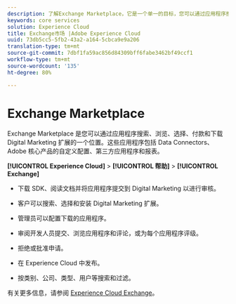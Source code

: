 ```yaml
---
description: 了解Exchange Marketplace，它是一个单一的目标，您可以通过应用程序搜索、浏览、选择、支付和下载数字营销扩展。
keywords: core services
solution: Experience Cloud
title: Exchange市场 |Adobe Experience Cloud
uuid: 73db5cc5-5fb2-43a2-a164-5cbca9e9a206
translation-type: tm+mt
source-git-commit: 7dbf1fa59ac856d84309bff6fabe3462bf49ccf1
workflow-type: tm+mt
source-wordcount: '135'
ht-degree: 80%

---
```



# Exchange Marketplace

Exchange Marketplace 是您可以通过应用程序搜索、浏览、选择、付款和下载 Digital Marketing 扩展的一个位置。这些应用程序包括 Data Connectors、Adobe 核心产品的自定义配置、第三方应用程序和报表。

**[!UICONTROL Experience Cloud]** > **[!UICONTROL 帮助]** > **[!UICONTROL Exchange]**

* 下载 SDK、阅读文档并将应用程序提交到 Digital Marketing 以进行审核。

* 客户可以搜索、选择和安装 Digital Marketing 扩展。

* 管理员可以配置下载的应用程序。

* 审阅开发人员提交、浏览应用程序和评论，或为每个应用程序评级。

* 拒绝或批准申请。

* 在 Experience Cloud 中发布。

* 按类别、公司、类型、用户等搜索和过滤。

有关更多信息，请参阅 [Experience Cloud Exchange](https://exchange.adobe.com/experiencecloud.html)。
